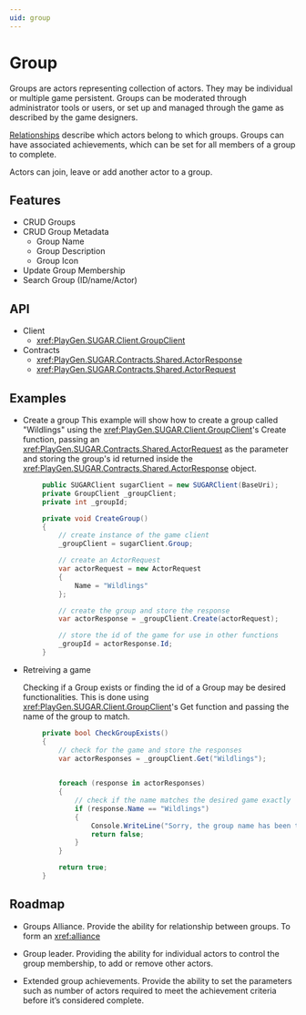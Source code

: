 ```yaml
---
uid: group
---
```


# Group
Groups are actors representing collection of actors. They may be individual or multiple game persistent. Groups can be moderated through administrator tools or users, or set up and managed through the game as described by the game designers. 

[Relationships](relationship.md) describe which actors belong to which groups. Groups can have associated achievements,  which can be set for all members of a group to complete. 

Actors can join, leave or add another actor to a group. 


## Features
* CRUD Groups
* CRUD Group Metadata
	* Group Name
	* Group Description
	* Group Icon
* Update Group Membership
* Search Group (ID/name/Actor)



## API
* Client
    * <xref:PlayGen.SUGAR.Client.GroupClient>
* Contracts
    * <xref:PlayGen.SUGAR.Contracts.Shared.ActorResponse>
    * <xref:PlayGen.SUGAR.Contracts.Shared.ActorRequest>

    
## Examples
* Create a group
	This example will show how to create a group called "Wildlings" using the <xref:PlayGen.SUGAR.Client.GroupClient>'s Create function, passing an <xref:PlayGen.SUGAR.Contracts.Shared.ActorRequest> as the parameter and storing the group's id returned inside the <xref:PlayGen.SUGAR.Contracts.Shared.ActorResponse> object.

```cs
		public SUGARClient sugarClient = new SUGARClient(BaseUri);
		private GroupClient _groupClient;
		private int _groupId;

		private void CreateGroup() 
		{
			// create instance of the game client
			_groupClient = sugarClient.Group;

			// create an ActorRequest
			var actorRequest = new ActorRequest 
			{
				Name = "Wildlings"
			};

			// create the group and store the response
			var actorResponse = _groupClient.Create(actorRequest);

			// store the id of the game for use in other functions
			_groupId = actorResponse.Id;
		}
```

* Retreiving a game

	Checking if a Group exists or finding the id of a Group may be desired functionalities. This is done using <xref:PlayGen.SUGAR.Client.GroupClient>'s Get function and passing the name of the group to match.

```cs 
		private bool CheckGroupExists() 
		{
			// check for the game and store the responses
			var actorResponses = _groupClient.Get("Wildlings");

			
			foreach (response in actorResponses) 
			{
				// check if the name matches the desired game exactly
				if (response.Name == "Wildlings") 
				{	
					Console.WriteLine("Sorry, the group name has been taken, try another one");
					return false;
				}
			}

			return true;
		}
```

## Roadmap
* Groups Alliance. 
Provide the ability for relationship between groups. To form an <xref:alliance>
* Group leader.
Providing the ability for individual actors to control the group membership, to add or remove other actors.

* Extended group achievements.
Provide the ability to set the parameters such as number of actors required to meet the achievement criteria before it’s considered complete. 
